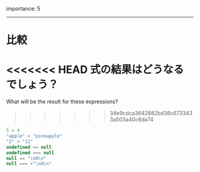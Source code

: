 importance: 5

---

# 比較

<<<<<<< HEAD
式の結果はどうなるでしょう？
=======
What will be the result for these expressions?
>>>>>>> 34e9cdca3642882bd36c6733433a503a40c6da74

```js no-beautify
5 > 4
"apple" > "pineapple"
"2" > "12"
undefined == null
undefined === null
null == "\n0\n"
null === +"\n0\n"
```
